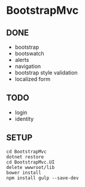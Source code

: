 # BootstrapMvc

## DONE
* bootstrap
* bootswatch
* alerts
* navigation
* bootstrap style validation
* localized form

## TODO
* login
* identity

## SETUP
```
cd BootstrapMvc
dotnet restore
cd BootstrapMvc.UI
delete wwwroot/lib
bower install
npm install gulp --save-dev
```

